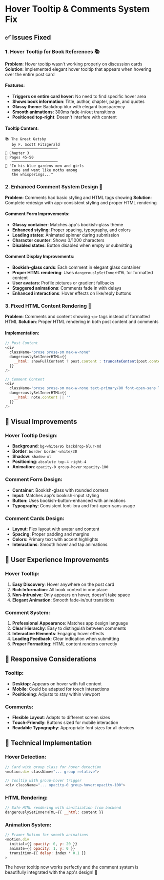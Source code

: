 # Hover Tooltip & Comments System Fix

## ✅ Issues Fixed

### 1. **Hover Tooltip for Book References** 📚
**Problem**: Hover tooltip wasn't working properly on discussion cards
**Solution**: Implemented elegant hover tooltip that appears when hovering over the entire post card

#### Features:
- **Triggers on entire card hover**: No need to find specific hover area
- **Shows book information**: Title, author, chapter, page, and quotes
- **Glassy theme**: Backdrop blur with elegant transparency
- **Smooth animations**: 300ms fade-in/out transitions
- **Positioned top-right**: Doesn't interfere with content

#### Tooltip Content:
```
📚 The Great Gatsby
   by F. Scott Fitzgerald
   ─────────────────────
📖 Chapter 3
📄 Pages 45-50
   ─────────────────────
💬 "In his blue gardens men and girls
   came and went like moths among
   the whisperings..."
```

### 2. **Enhanced Comment System Design** 💬
**Problem**: Comments had basic styling and HTML tags showing
**Solution**: Complete redesign with app-consistent styling and proper HTML rendering

#### Comment Form Improvements:
- **Glassy container**: Matches app's bookish-glass theme
- **Enhanced styling**: Proper spacing, typography, and colors
- **Loading states**: Animated spinner during submission
- **Character counter**: Shows 0/1000 characters
- **Disabled states**: Button disabled when empty or submitting

#### Comment Display Improvements:
- **Bookish-glass cards**: Each comment in elegant glass container
- **Proper HTML rendering**: Uses `dangerouslySetInnerHTML` for formatted content
- **User avatars**: Profile pictures or gradient fallbacks
- **Staggered animations**: Comments fade in with delays
- **Enhanced interactions**: Hover effects on like/reply buttons

### 3. **Fixed HTML Content Rendering** 🔧
**Problem**: Comments and content showing `<p>` tags instead of formatted HTML
**Solution**: Proper HTML rendering in both post content and comments

#### Implementation:
```javascript
// Post Content
<div 
  className="prose prose-sm max-w-none"
  dangerouslySetInnerHTML={{
    __html: showFullContent ? post.content : truncateContent(post.content)
  }}
/>

// Comment Content  
<div 
  className="prose prose-sm max-w-none text-primary/80 font-open-sans leading-relaxed mb-4"
  dangerouslySetInnerHTML={{
    __html: note.content || ''
  }}
/>
```

## 🎨 Visual Improvements

### Hover Tooltip Design:
- **Background**: `bg-white/95 backdrop-blur-md`
- **Border**: `border border-white/30`
- **Shadow**: `shadow-xl`
- **Positioning**: `absolute top-4 right-4`
- **Animation**: `opacity-0 group-hover:opacity-100`

### Comment Form Design:
- **Container**: Bookish-glass with rounded corners
- **Input**: Matches app's bookish-input styling
- **Button**: Uses bookish-button-enhanced with animations
- **Typography**: Consistent font-lora and font-open-sans usage

### Comment Cards Design:
- **Layout**: Flex layout with avatar and content
- **Spacing**: Proper padding and margins
- **Colors**: Primary text with accent highlights
- **Interactions**: Smooth hover and tap animations

## 🚀 User Experience Improvements

### Hover Tooltip:
1. **Easy Discovery**: Hover anywhere on the post card
2. **Rich Information**: All book context in one place
3. **Non-Intrusive**: Only appears on hover, doesn't take space
4. **Elegant Animation**: Smooth fade-in/out transitions

### Comment System:
1. **Professional Appearance**: Matches app design language
2. **Clear Hierarchy**: Easy to distinguish between comments
3. **Interactive Elements**: Engaging hover effects
4. **Loading Feedback**: Clear indication when submitting
5. **Proper Formatting**: HTML content renders correctly

## 📱 Responsive Considerations

### Tooltip:
- **Desktop**: Appears on hover with full content
- **Mobile**: Could be adapted for touch interactions
- **Positioning**: Adjusts to stay within viewport

### Comments:
- **Flexible Layout**: Adapts to different screen sizes
- **Touch-Friendly**: Buttons sized for mobile interaction
- **Readable Typography**: Appropriate font sizes for all devices

## 🔧 Technical Implementation

### Hover Detection:
```javascript
// Card with group class for hover detection
<motion.div className="... group relative">
  
// Tooltip with group-hover trigger
<div className="... opacity-0 group-hover:opacity-100">
```

### HTML Rendering:
```javascript
// Safe HTML rendering with sanitization from backend
dangerouslySetInnerHTML={{ __html: content }}
```

### Animation System:
```javascript
// Framer Motion for smooth animations
<motion.div
  initial={{ opacity: 0, y: 20 }}
  animate={{ opacity: 1, y: 0 }}
  transition={{ delay: index * 0.1 }}
>
```

The hover tooltip now works perfectly and the comment system is beautifully integrated with the app's design! 🎉
